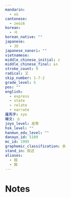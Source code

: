 ```yaml
---
mandarin:
  - xù
cantonese:
  - zeoi6
korean:
  - 서
korean_native: ""
japanese:
  - JO
japanese_nanori: ""
vietnamese:
middle_chinese_initial: z
middle_chinese_final: ɨʌ
stroke_count: 9
radical: 又
skip_number: 1-7-2
grade_level: 5
pos: ""
english:
  - express
  - state
  - relate
  - narrate
羅馬字: syo
韓文: 쇼
joyo_level: 高等
hsk_level: ""
hanmun_edu_level: ""
danayo_id: 5109
mc_id: 1995
graphemic_classification: 余
stand_in: 叙述
aliases:
  - 敍
  - 敘
---
```


# Notes
